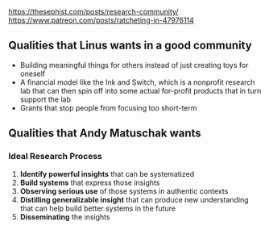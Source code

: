 https://thesephist.com/posts/research-community/
https://www.patreon.com/posts/ratcheting-in-47976114

## Qualities that Linus wants in a good community
- Building meaningful things for others instead of just creating toys for oneself
- A financial model like the Ink and Switch, which is a nonprofit research lab that can then spin off into some actual for-profit products that in turn support the lab
- Grants that stop people from focusing too short-term

## Qualities that Andy Matuschak wants 

### Ideal Research Process
1. **Identify powerful insights** that can be systematized
2. **Build systems** that express those insights
3. **Observing serious use** of those systems in authentic contexts
4. **Distilling generalizable insight** that can produce new understanding that can help build better systems in the future
5. **Disseminating** the insights
